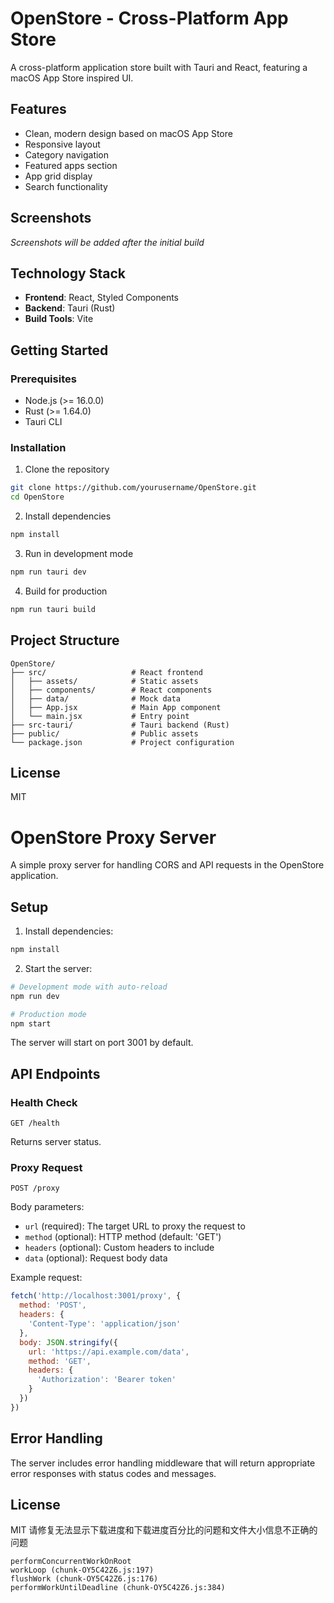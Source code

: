 # OpenStore - Cross-Platform App Store

A cross-platform application store built with Tauri and React, featuring a macOS App Store inspired UI.

## Features

- Clean, modern design based on macOS App Store
- Responsive layout
- Category navigation
- Featured apps section
- App grid display
- Search functionality

## Screenshots

*Screenshots will be added after the initial build*

## Technology Stack

- **Frontend**: React, Styled Components
- **Backend**: Tauri (Rust)
- **Build Tools**: Vite

## Getting Started

### Prerequisites

- Node.js (>= 16.0.0)
- Rust (>= 1.64.0)
- Tauri CLI

### Installation

1. Clone the repository
```bash
git clone https://github.com/yourusername/OpenStore.git
cd OpenStore
```

2. Install dependencies
```bash
npm install
```

3. Run in development mode
```bash
npm run tauri dev
```

4. Build for production
```bash
npm run tauri build
```

## Project Structure

```
OpenStore/
├── src/                   # React frontend
│   ├── assets/            # Static assets
│   ├── components/        # React components
│   ├── data/              # Mock data
│   ├── App.jsx            # Main App component
│   └── main.jsx           # Entry point
├── src-tauri/             # Tauri backend (Rust)
├── public/                # Public assets
└── package.json           # Project configuration
```

## License

MIT

# OpenStore Proxy Server

A simple proxy server for handling CORS and API requests in the OpenStore application.

## Setup

1. Install dependencies:
```bash
npm install
```

2. Start the server:
```bash
# Development mode with auto-reload
npm run dev

# Production mode
npm start
```

The server will start on port 3001 by default.

## API Endpoints

### Health Check
```
GET /health
```
Returns server status.

### Proxy Request
```
POST /proxy
```
Body parameters:
- `url` (required): The target URL to proxy the request to
- `method` (optional): HTTP method (default: 'GET')
- `headers` (optional): Custom headers to include
- `data` (optional): Request body data

Example request:
```javascript
fetch('http://localhost:3001/proxy', {
  method: 'POST',
  headers: {
    'Content-Type': 'application/json'
  },
  body: JSON.stringify({
    url: 'https://api.example.com/data',
    method: 'GET',
    headers: {
      'Authorization': 'Bearer token'
    }
  })
})
```

## Error Handling

The server includes error handling middleware that will return appropriate error responses with status codes and messages.

## License

MIT
请修复无法显示下载进度和下载进度百分比的问题和文件大小信息不正确的问题

	performConcurrentWorkOnRoot
	workLoop (chunk-OY5C42Z6.js:197)
	flushWork (chunk-OY5C42Z6.js:176)
	performWorkUntilDeadline (chunk-OY5C42Z6.js:384)



